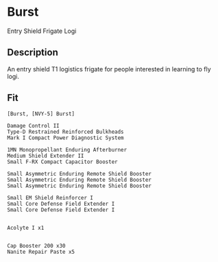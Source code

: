 # Burst

Entry Shield Frigate Logi

## Description

An entry shield T1 logistics frigate for people interested in learning to fly logi. 

## Fit

```
[Burst, [NVY-5] Burst]

Damage Control II
Type-D Restrained Reinforced Bulkheads
Mark I Compact Power Diagnostic System

1MN Monopropellant Enduring Afterburner
Medium Shield Extender II
Small F-RX Compact Capacitor Booster

Small Asymmetric Enduring Remote Shield Booster
Small Asymmetric Enduring Remote Shield Booster
Small Asymmetric Enduring Remote Shield Booster

Small EM Shield Reinforcer I
Small Core Defense Field Extender I
Small Core Defense Field Extender I


Acolyte I x1


Cap Booster 200 x30
Nanite Repair Paste x5
```